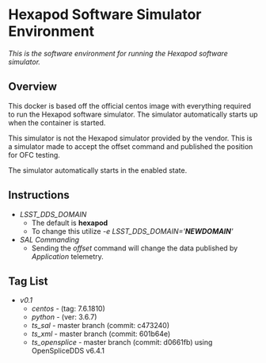 # Hexapod Software Simulator Environment

*This is the software environment for running the Hexapod software simulator.*

## Overview
This docker is based off the official centos image with everything required to
run the Hexapod software simulator. The simulator automatically starts up when 
the container is started.

This simulator is not the Hexapod simulator provided by the vendor. This is a
simulator made to accept the offset command and published the position for 
OFC testing.

The simulator automatically starts in the enabled state.

## Instructions
- *LSST_DDS_DOMAIN*
    - The default is **hexapod**
    - To change this utilize *-e LSST_DDS_DOMAIN='**NEWDOMAIN**'*
- *SAL Commanding*
    - Sending the *offset* command will change the data published by
    *Application* telemetry.

## Tag List
- *v0.1*
    - *centos* - (tag: 7.6.1810)
    - *python* - (ver: 3.6.7)
    - *ts_sal* - master branch (commit: c473240)
    - *ts_xml* - master branch (commit: 601b64e)
    - *ts_opensplice* - master branch (commit: d0661fb) using OpenSpliceDDS v6.4.1
